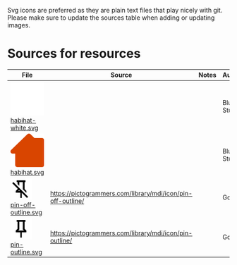Svg icons are preferred as they are plain text files that play nicely with git.
Please make sure to update the sources table when adding or updating images.

# Sources for resources

| File | Source | Notes | Author |
|---|---|---|---|
| ![](hab_gui/resources/habihat-white.svg) [habihat-white.svg](hab_gui/resources/habihat-white.svg) |  |  | Blur Studio |
| ![](hab_gui/resources/habihat.svg) [habihat.svg](hab_gui/resources/habihat.svg) |  |  | Blur Studio |
| ![](hab_gui/resources/pin-off-outline.svg) [pin-off-outline.svg](hab_gui/resources/pin-off-outline.svg) | https://pictogrammers.com/library/mdi/icon/pin-off-outline/ |  | Google |
| ![](hab_gui/resources/pin-outline.svg) [pin-outline.svg](hab_gui/resources/pin-outline.svg) | https://pictogrammers.com/library/mdi/icon/pin-outline/ |  | Google |
